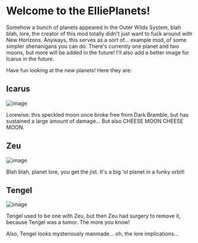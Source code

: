 # Welcome to the ElliePlanets!
 Somehow a bunch of planets appeared in the Outer Wilds System, blah blah, lore, the creator of this mod totally didn't just want to fuck around with New Horizons. Anyways, this serves as a sort of... example mod, of some simpler shenanigans you can do. There's currently one planet and two moons, but more will be added in the future! I'll also add a better image for Icarus in the future. 
 
 Have fun looking at the new planets! Here they are:

## Icarus
![image](https://user-images.githubusercontent.com/96391487/146691287-e199f3e8-7d8c-4f17-9942-83d306708c88.png)

Lorewise: this speckled moon once broke free from Dark Bramble, but has sustained a large amount of damage...
But also CHEESE MOON CHEESE MOON.

## Zeu
![image](https://user-images.githubusercontent.com/96391487/146691190-b9d7cc2e-fca0-4dbd-8f56-20af45a30f68.png)

Blah blah, planet lore, you get the jist. It's a big 'ol planet in a funky orbit!

## Tengel
![image](https://user-images.githubusercontent.com/96391487/146691213-4710f3d4-0c61-4626-a332-55001c1e36d1.png)

Tengel used to be one with Zeu, but then Zeu had surgery to remove it, because Tengel was a tumor. The more you know! 

Also, Tengel looks mysteriously manmade... oh, the lore implications...
